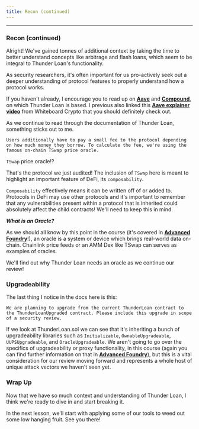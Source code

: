 ```yaml
---
title: Recon (continued)
---
```


---

### Recon (continued)

Alright! We've gained tonnes of additional context by taking the time to better understand concepts like arbitrage and flash loans, which seem to be integral to Thunder Loan's functionality.

As security researchers, it's often important for us pro-actively seek out a deeper understanding of protocol features to properly understand how a protocol works.

If you haven't already, I encourage you to read up on [**Aave**](https://aave.com/) and [**Compound**](https://compound.finance/), on which Thunder Loan is based. I previous also linked this [**Aave explainer video**](https://www.youtube.com/watch?v=dTCwssZ116A) from Whiteboard Crypto that you should definitely check out.

As we continue to read through the documentation of Thunder Loan, something sticks out to me.

```
Users additionally have to pay a small fee to the protocol depending on how much money they borrow. To calculate the fee, we're using the famous on-chain TSwap price oracle.
```

`TSwap` price oracle!?

That's the protocol we just audited! The inclusion of `TSwap` here is meant to highlight an important feature of DeFi, its `composability`.

`Composability` effectively means it can be written off of or added to. Protocols in DeFi may use other protocols and it's important to remember that any vulnerabilities present within a protocol that is inherited could absolutely affect the child contracts! We'll need to keep this in mind.

**_What is an Oracle?_**

As we should all know by this point in the course (it's covered in [**Advanced Foundry**](https://updraft.cyfrin.io/courses/advanced-foundry)!), an oracle is a system or device which brings real-world data on-chain. Chainlink price feeds or an AMM Dex like TSwap can serves as examples of oracles.

We'll find out why Thunder Loan needs an oracle as we continue our review!

### Upgradeability

The last thing I notice in the docs here is this:

```
We are planning to upgrade from the current ThunderLoan contract to the ThunderLoanUpgraded contract. Please include this upgrade in scope of a security review.
```

If we look at ThunderLoan.sol we can see that it's inheriting a bunch of upgradeability libraries such as `Initializable`, `OwnableUpgradeable`, `UUPSUpgradeable`, and `OracleUpgradeable`. We aren't going to go over the specifics of upgradeability or proxy functionality, in this course (again you can find further information on that in [**Advanced Foundry**](https://updraft.cyfrin.io/courses/advanced-foundry)), but this is a vital consideration for our review moving forward and represents a whole host of unique attack vectors we haven't seen yet.

### Wrap Up

Now that we have so much context and understanding of Thunder Loan, I think we're ready to dive in and start breaking it.

In the next lesson, we'll start with applying some of our tools to weed out some low hanging fruit. See you there!

